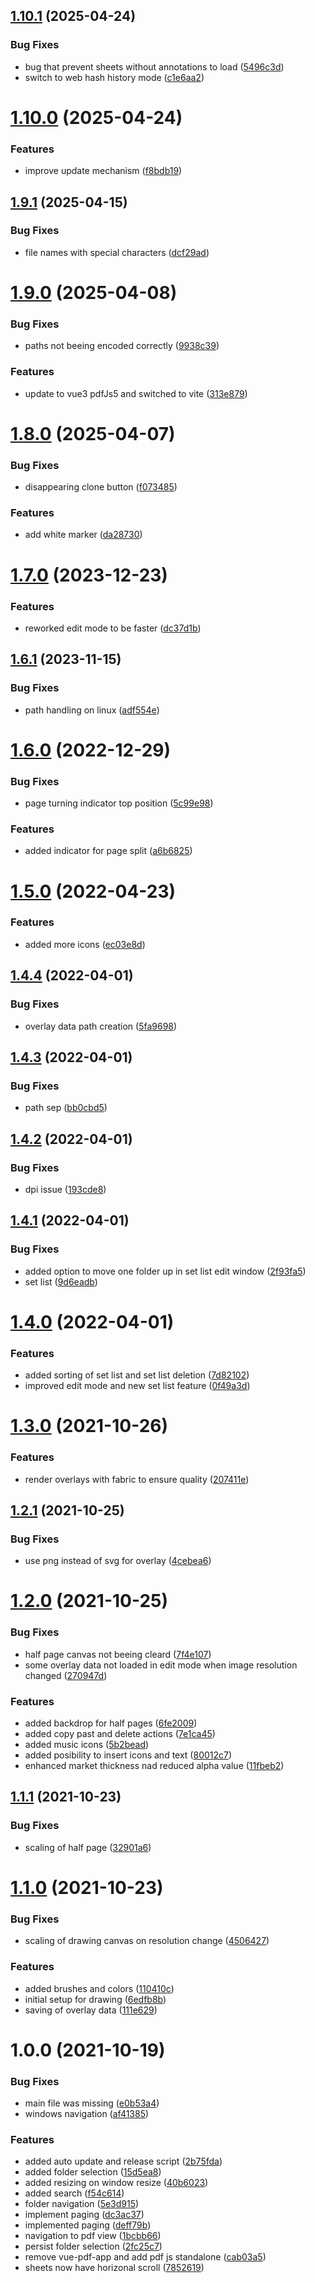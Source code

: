 ## [1.10.1](https://github.com/sebbi08/sheet-music-viewer/compare/v1.10.0...v1.10.1) (2025-04-24)


### Bug Fixes

* bug that prevent sheets without annotations to load ([5496c3d](https://github.com/sebbi08/sheet-music-viewer/commit/5496c3d5fabed47612ed52d15e3ec3efae96d0f4))
* switch to web hash history mode ([c1e6aa2](https://github.com/sebbi08/sheet-music-viewer/commit/c1e6aa2fa8538a2b53966f37a7c5e4022fc149bd))

# [1.10.0](https://github.com/sebbi08/sheet-music-viewer/compare/v1.9.1...v1.10.0) (2025-04-24)


### Features

* improve update mechanism ([f8bdb19](https://github.com/sebbi08/sheet-music-viewer/commit/f8bdb19b20ba133bc2ce5e72fc4370057fb61da5))

## [1.9.1](https://github.com/sebbi08/sheet-music-viewer/compare/v1.9.0...v1.9.1) (2025-04-15)


### Bug Fixes

* file names with special characters ([dcf29ad](https://github.com/sebbi08/sheet-music-viewer/commit/dcf29ad696d7168f58d027de4921d81917ba7ced))

# [1.9.0](https://github.com/sebbi08/sheet-music-viewer/compare/v1.8.0...v1.9.0) (2025-04-08)


### Bug Fixes

* paths not beeing encoded correctly ([9938c39](https://github.com/sebbi08/sheet-music-viewer/commit/9938c3991526a47586ec2619de21cac498117e71))


### Features

* update to vue3 pdfJs5 and switched to vite ([313e879](https://github.com/sebbi08/sheet-music-viewer/commit/313e879fa895683ee25eb41266f92ab919e43780))

# [1.8.0](https://github.com/sebbi08/sheet-music-viewer/compare/v1.7.0...v1.8.0) (2025-04-07)


### Bug Fixes

* disappearing clone button ([f073485](https://github.com/sebbi08/sheet-music-viewer/commit/f0734853e7431d82e73d4d4aa670395adb8502ad))


### Features

* add white marker ([da28730](https://github.com/sebbi08/sheet-music-viewer/commit/da2873072def3540268b9cad92c35962835e1bd8))

# [1.7.0](https://github.com/sebbi08/sheet-music-viewer/compare/v1.6.1...v1.7.0) (2023-12-23)


### Features

* reworked edit mode to be faster ([dc37d1b](https://github.com/sebbi08/sheet-music-viewer/commit/dc37d1baf559a9bd2ad642af36fb0669d9c9035a))

## [1.6.1](https://github.com/sebbi08/sheet-music-viewer/compare/v1.6.0...v1.6.1) (2023-11-15)


### Bug Fixes

* path handling on linux ([adf554e](https://github.com/sebbi08/sheet-music-viewer/commit/adf554e1108ea251a66e75a22f529145f594f0fa))

# [1.6.0](https://github.com/sebbi08/sheet-music-viewer/compare/v1.5.0...v1.6.0) (2022-12-29)


### Bug Fixes

* page turning indicator top position ([5c99e98](https://github.com/sebbi08/sheet-music-viewer/commit/5c99e98a5f08bf7e50971b66b14ce87a4ce466c5))


### Features

* added indicator for page split ([a6b6825](https://github.com/sebbi08/sheet-music-viewer/commit/a6b682539476183b4dc66e95045a4a1036953a83))

# [1.5.0](https://github.com/sebbi08/sheet-music-viewer/compare/v1.4.4...v1.5.0) (2022-04-23)


### Features

* added more icons ([ec03e8d](https://github.com/sebbi08/sheet-music-viewer/commit/ec03e8dd5ec58ffe51a638588e034865025bcca6))

## [1.4.4](https://github.com/sebbi08/sheet-music-viewer/compare/v1.4.3...v1.4.4) (2022-04-01)


### Bug Fixes

* overlay data path creation ([5fa9698](https://github.com/sebbi08/sheet-music-viewer/commit/5fa9698463b62f560bdc1310250f1233f8ddbe35))

## [1.4.3](https://github.com/sebbi08/sheet-music-viewer/compare/v1.4.2...v1.4.3) (2022-04-01)


### Bug Fixes

* path sep ([bb0cbd5](https://github.com/sebbi08/sheet-music-viewer/commit/bb0cbd526b5dfb6d6e69d30ed8290cca38bd3b8f))

## [1.4.2](https://github.com/sebbi08/sheet-music-viewer/compare/v1.4.1...v1.4.2) (2022-04-01)


### Bug Fixes

* dpi issue ([193cde8](https://github.com/sebbi08/sheet-music-viewer/commit/193cde8b4b296c7fdb5cdf131f6166a7d3a566e2))

## [1.4.1](https://github.com/sebbi08/sheet-music-viewer/compare/v1.4.0...v1.4.1) (2022-04-01)


### Bug Fixes

* added option to move one folder up in set list edit window ([2f93fa5](https://github.com/sebbi08/sheet-music-viewer/commit/2f93fa5dfdac0fc95af2f08c63bcb0155b66090d))
* set list ([9d6eadb](https://github.com/sebbi08/sheet-music-viewer/commit/9d6eadb55b28471ef62ae45984765f78b2281321))

# [1.4.0](https://github.com/sebbi08/sheet-music-viewer/compare/v1.3.0...v1.4.0) (2022-04-01)


### Features

* added sorting of set list and set list deletion ([7d82102](https://github.com/sebbi08/sheet-music-viewer/commit/7d821027d0487f74c78856763a68b3f01bd385a8))
* improved edit mode and new set list feature ([0f49a3d](https://github.com/sebbi08/sheet-music-viewer/commit/0f49a3d2dd4ec3c1f4a821b7480841281b1b9edf))

# [1.3.0](https://github.com/sebbi08/sheet-music-viewer/compare/v1.2.1...v1.3.0) (2021-10-26)


### Features

* render overlays with fabric to ensure quality ([207411e](https://github.com/sebbi08/sheet-music-viewer/commit/207411ed677cdeec627c8d0ab6a3808093bf7863))

## [1.2.1](https://github.com/sebbi08/sheet-music-viewer/compare/v1.2.0...v1.2.1) (2021-10-25)


### Bug Fixes

* use png instead of svg for overlay ([4cebea6](https://github.com/sebbi08/sheet-music-viewer/commit/4cebea634d9b8663c440f6494f9a017d15c1c2da))

# [1.2.0](https://github.com/sebbi08/sheet-music-viewer/compare/v1.1.1...v1.2.0) (2021-10-25)


### Bug Fixes

* half page canvas not beeing cleard ([7f4e107](https://github.com/sebbi08/sheet-music-viewer/commit/7f4e107813a7dd38cdd3a6c90ee7c85edb29d9ab))
* some overlay data not loaded in edit mode when image resolution changed ([270947d](https://github.com/sebbi08/sheet-music-viewer/commit/270947d4a729ddfa94596d47dfd34a0d2a2a0227))


### Features

* added backdrop for half pages ([6fe2009](https://github.com/sebbi08/sheet-music-viewer/commit/6fe20090464d55bcb6c7d6073f424142b9ceae48))
* added copy past and delete actions ([7e1ca45](https://github.com/sebbi08/sheet-music-viewer/commit/7e1ca450c96f3f0bf1dd7f0de4ea7bab046b6e2a))
* added music icons ([5b2bead](https://github.com/sebbi08/sheet-music-viewer/commit/5b2bead367765960b3adb4f9a328e4c924c91e03))
* added posibility to insert icons and text ([80012c7](https://github.com/sebbi08/sheet-music-viewer/commit/80012c71bb88a292963fb5be2c743b13c5e6ff71))
* enhanced market thickness nad reduced alpha value ([11fbeb2](https://github.com/sebbi08/sheet-music-viewer/commit/11fbeb2d3f82ab3e6ef330bc15d8cf5c54236ad9))

## [1.1.1](https://github.com/sebbi08/sheet-music-viewer/compare/v1.1.0...v1.1.1) (2021-10-23)


### Bug Fixes

* scaling of half page ([32901a6](https://github.com/sebbi08/sheet-music-viewer/commit/32901a698454bbc2e525758f3aa29aa24e9ee835))

# [1.1.0](https://github.com/sebbi08/sheet-music-viewer/compare/v1.0.0...v1.1.0) (2021-10-23)


### Bug Fixes

* scaling of drawing canvas on resolution change ([4506427](https://github.com/sebbi08/sheet-music-viewer/commit/45064279e495826c81687063537ec93ef22784ae))


### Features

* added brushes and colors ([110410c](https://github.com/sebbi08/sheet-music-viewer/commit/110410ced1ee154ea01cf226151df11aa8e5bb13))
* initial setup for drawing ([6edfb8b](https://github.com/sebbi08/sheet-music-viewer/commit/6edfb8b58df40c78cb803e0ae29a678bb4593048))
* saving of overlay data ([111e629](https://github.com/sebbi08/sheet-music-viewer/commit/111e62987c57177951d656dd9bbd4d1df459bfc9))

# 1.0.0 (2021-10-19)


### Bug Fixes

* main file was missing ([e0b53a4](https://github.com/sebbi08/sheet-music-viewer/commit/e0b53a471f87aace3c8f173ff13d24fb6b1f0d8b))
* windows navigation ([af41385](https://github.com/sebbi08/sheet-music-viewer/commit/af41385fac5ff35956df941641efad35917818c5))


### Features

* added auto update and release script ([2b75fda](https://github.com/sebbi08/sheet-music-viewer/commit/2b75fda8a7bf1f4b17911e3f2a379e1b67126097))
* added folder selection ([15d5ea8](https://github.com/sebbi08/sheet-music-viewer/commit/15d5ea8d6c642ed6b89ec469f6dcf56dd4f4092d))
* added resizing on window resize ([40b6023](https://github.com/sebbi08/sheet-music-viewer/commit/40b602321996d7fe4389bbe1e598d0fa5bc0bc6e))
* added search ([f54c614](https://github.com/sebbi08/sheet-music-viewer/commit/f54c61418337837e805cd42c7e93f74b002c3d06))
* folder navigation ([5e3d915](https://github.com/sebbi08/sheet-music-viewer/commit/5e3d915baae29d552d30ac186a1574c99dbe6a2d))
* implement paging ([dc3ac37](https://github.com/sebbi08/sheet-music-viewer/commit/dc3ac3723ec03cd4ba0812f2655b47376272cae8))
* implemented paging ([deff79b](https://github.com/sebbi08/sheet-music-viewer/commit/deff79bdd1f169b3e0a950a8f5f37d34aa7a1e45))
* navigation to pdf view ([1bcbb66](https://github.com/sebbi08/sheet-music-viewer/commit/1bcbb669a0f6c552233dd62ff8381ddd8d0a1d56))
* persist folder selection ([2fc25c7](https://github.com/sebbi08/sheet-music-viewer/commit/2fc25c78707cafc077c4bd3136ed2c80c6b0e8eb))
* remove vue-pdf-app and add pdf js standalone ([cab03a5](https://github.com/sebbi08/sheet-music-viewer/commit/cab03a510b134c1e1ae296e7a842fc9be02c8450))
* sheets now have horizonal scroll ([7852619](https://github.com/sebbi08/sheet-music-viewer/commit/7852619609b21c08197fc6ea545617fea46a58f2))
